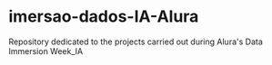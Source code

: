 # imersao-dados-IA-Alura
Repository dedicated to the projects carried out during Alura's Data Immersion Week_IA
